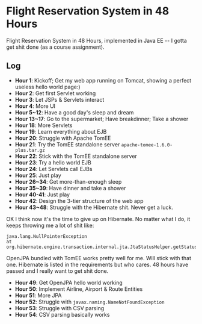 # Flight Reservation System in 48 Hours

Flight Reservation System in 48 Hours, implemented in Java EE -- I gotta get shit done (as a course assignment).

## Log

- **Hour 1**: Kickoff; Get my web app running on Tomcat, showing a perfect useless hello world page:)
- **Hour 2**: Get first Servlet working
- **Hour 3**: Let JSPs & Servlets interact
- **Hour 4**: More UI
- **Hour 5~12**: Have a good day's sleep and dream
- **Hour 13~17**: Go to the supermarket; Have breakdinner; Take a shower
- **Hour 18**: More Servlets
- **Hour 19**: Learn everything about EJB
- **Hour 20**: Struggle with Apache TomEE
- **Hour 21**: Try the TomEE standalone server `apache-tomee-1.6.0-plus.tar.gz`
- **Hour 22**: Stick with the TomEE standalone server
- **Hour 23**: Try a hello world EJB
- **Hour 24**: Let Servlets call EJBs
- **Hour 25**: Just play
- **Hour 26~34**: Get more-than-enough sleep
- **Hour 35~39**: Have dinner and take a shower
- **Hour 40-41**: Just play
- **Hour 42**: Design the 3-tier structure of the web app
- **Hour 43~48**: Struggle with the Hibernate shit. Never get a luck.

OK I think now it's the time to give up on Hibernate. No matter what I do, it keeps throwing me a lot of shit like:

```
java.lang.NullPointerException
at org.hibernate.engine.transaction.internal.jta.JtaStatusHelper.getStatus(JtaStatusHelper.java:76)
```

OpenJPA bundled with TomEE works pretty well for me. Will stick with that one. Hibernate is listed in the requirements but who cares. 48 hours have passed and I really want to get shit done.

- **Hour 49**: Get OpenJPA hello world working
- **Hour 50**: Implement Airline, Airport & Route Entities
- **Hour 51**: More JPA
- **Hour 52**: Struggle with `javax.naming.NameNotFoundException`
- **Hour 53**: Struggle with CSV parsing
- **Hour 54**: CSV parsing basically works
